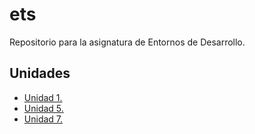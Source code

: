 # ets
Repositorio para la asignatura de Entornos de Desarrollo.
## Unidades
- [Unidad 1.](unidad-1)
- [Unidad 5.](unidad-5)
- [Unidad 7.](unidad-7)

